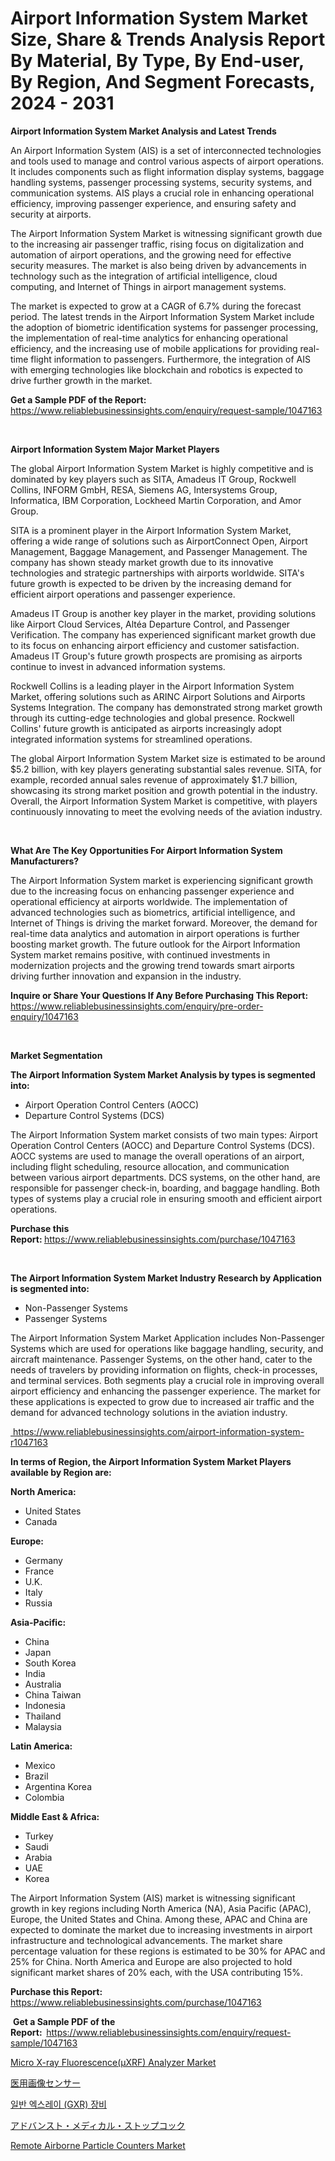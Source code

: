 <p><h1>Airport Information System Market Size, Share & Trends Analysis Report By Material, By Type, By End-user, By Region, And Segment Forecasts, 2024 - 2031</h1></p><p><strong>Airport Information System Market Analysis and Latest Trends</strong></p>
<p><p>An Airport Information System (AIS) is a set of interconnected technologies and tools used to manage and control various aspects of airport operations. It includes components such as flight information display systems, baggage handling systems, passenger processing systems, security systems, and communication systems. AIS plays a crucial role in enhancing operational efficiency, improving passenger experience, and ensuring safety and security at airports.</p><p>The Airport Information System Market is witnessing significant growth due to the increasing air passenger traffic, rising focus on digitalization and automation of airport operations, and the growing need for effective security measures. The market is also being driven by advancements in technology such as the integration of artificial intelligence, cloud computing, and Internet of Things in airport management systems.</p><p>The market is expected to grow at a CAGR of 6.7% during the forecast period. The latest trends in the Airport Information System Market include the adoption of biometric identification systems for passenger processing, the implementation of real-time analytics for enhancing operational efficiency, and the increasing use of mobile applications for providing real-time flight information to passengers. Furthermore, the integration of AIS with emerging technologies like blockchain and robotics is expected to drive further growth in the market.</p></p>
<p><strong>Get a Sample PDF of the Report:&nbsp;</strong> <a href="https://www.reliablebusinessinsights.com/enquiry/request-sample/1047163">https://www.reliablebusinessinsights.com/enquiry/request-sample/1047163</a></p>
<p>&nbsp;</p>
<p><strong>Airport Information System Major Market Players</strong></p>
<p><p>The global Airport Information System Market is highly competitive and is dominated by key players such as SITA, Amadeus IT Group, Rockwell Collins, INFORM GmbH, RESA, Siemens AG, Intersystems Group, Informatica, IBM Corporation, Lockheed Martin Corporation, and Amor Group.</p><p>SITA is a prominent player in the Airport Information System Market, offering a wide range of solutions such as AirportConnect Open, Airport Management, Baggage Management, and Passenger Management. The company has shown steady market growth due to its innovative technologies and strategic partnerships with airports worldwide. SITA's future growth is expected to be driven by the increasing demand for efficient airport operations and passenger experience.</p><p>Amadeus IT Group is another key player in the market, providing solutions like Airport Cloud Services, Altéa Departure Control, and Passenger Verification. The company has experienced significant market growth due to its focus on enhancing airport efficiency and customer satisfaction. Amadeus IT Group's future growth prospects are promising as airports continue to invest in advanced information systems.</p><p>Rockwell Collins is a leading player in the Airport Information System Market, offering solutions such as ARINC Airport Solutions and Airports Systems Integration. The company has demonstrated strong market growth through its cutting-edge technologies and global presence. Rockwell Collins' future growth is anticipated as airports increasingly adopt integrated information systems for streamlined operations.</p><p>The global Airport Information System Market size is estimated to be around $5.2 billion, with key players generating substantial sales revenue. SITA, for example, recorded annual sales revenue of approximately $1.7 billion, showcasing its strong market position and growth potential in the industry. Overall, the Airport Information System Market is competitive, with players continuously innovating to meet the evolving needs of the aviation industry.</p></p>
<p>&nbsp;</p>
<p><strong>What Are The Key Opportunities For Airport Information System Manufacturers?</strong></p>
<p><p>The Airport Information System market is experiencing significant growth due to the increasing focus on enhancing passenger experience and operational efficiency at airports worldwide. The implementation of advanced technologies such as biometrics, artificial intelligence, and Internet of Things is driving the market forward. Moreover, the demand for real-time data analytics and automation in airport operations is further boosting market growth. The future outlook for the Airport Information System market remains positive, with continued investments in modernization projects and the growing trend towards smart airports driving further innovation and expansion in the industry.</p></p>
<p><strong>Inquire or Share Your Questions If Any Before Purchasing This Report:</strong> <a href="https://www.reliablebusinessinsights.com/enquiry/pre-order-enquiry/1047163">https://www.reliablebusinessinsights.com/enquiry/pre-order-enquiry/1047163</a></p>
<p>&nbsp;</p>
<p><strong>Market Segmentation</strong></p>
<p><strong>The Airport Information System Market Analysis by types is segmented into:</strong></p>
<p><ul><li>Airport Operation Control Centers (AOCC)</li><li>Departure Control Systems (DCS)</li></ul></p>
<p><p>The Airport Information System market consists of two main types: Airport Operation Control Centers (AOCC) and Departure Control Systems (DCS). AOCC systems are used to manage the overall operations of an airport, including flight scheduling, resource allocation, and communication between various airport departments. DCS systems, on the other hand, are responsible for passenger check-in, boarding, and baggage handling. Both types of systems play a crucial role in ensuring smooth and efficient airport operations.</p></p>
<p><strong>Purchase this Report:&nbsp;</strong><a href="https://www.reliablebusinessinsights.com/purchase/1047163">https://www.reliablebusinessinsights.com/purchase/1047163</a></p>
<p>&nbsp;</p>
<p><strong>The Airport Information System Market Industry Research by Application is segmented into:</strong></p>
<p><ul><li>Non-Passenger Systems</li><li>Passenger Systems</li></ul></p>
<p><p>The Airport Information System Market Application includes Non-Passenger Systems which are used for operations like baggage handling, security, and aircraft maintenance. Passenger Systems, on the other hand, cater to the needs of travelers by providing information on flights, check-in processes, and terminal services. Both segments play a crucial role in improving overall airport efficiency and enhancing the passenger experience. The market for these applications is expected to grow due to increased air traffic and the demand for advanced technology solutions in the aviation industry.</p></p>
<p><a href="https://www.reliablebusinessinsights.com/airport-information-system-r1047163">&nbsp;https://www.reliablebusinessinsights.com/airport-information-system-r1047163</a></p>
<p><strong>In terms of Region, the Airport Information System Market Players available by Region are:</strong></p>
<p>
    <p> <strong> North America: </strong>
        <ul>
            <li>United States</li>
            <li>Canada</li>
        </ul>
        </p> 
    <p> <strong> Europe: </strong>
        <ul>
            <li>Germany</li>
            <li>France</li>
            <li>U.K.</li>
            <li>Italy</li>
            <li>Russia</li>
        </ul>
        </p> 
    <p> <strong> Asia-Pacific: </strong>
        <ul>
            <li>China</li>
            <li>Japan</li>
            <li>South Korea</li>
            <li>India</li>
            <li>Australia</li>
            <li>China Taiwan</li>
            <li>Indonesia</li>
            <li>Thailand</li>
            <li>Malaysia</li>
        </ul>
        </p> 
    <p> <strong> Latin America: </strong>
        <ul>
            <li>Mexico</li>
            <li>Brazil</li>
            <li>Argentina Korea</li>
            <li>Colombia</li>
        </ul>
        </p> 
    <p> <strong> Middle East & Africa: </strong>
        <ul>
            <li>Turkey</li>
            <li>Saudi</li>
            <li>Arabia</li>
            <li>UAE</li>
            <li>Korea</li>
        </ul>
    </p>
    </p>
<p><p>The Airport Information System (AIS) market is witnessing significant growth in key regions including North America (NA), Asia Pacific (APAC), Europe, the United States and China. Among these, APAC and China are expected to dominate the market due to increasing investments in airport infrastructure and technological advancements. The market share percentage valuation for these regions is estimated to be 30% for APAC and 25% for China. North America and Europe are also projected to hold significant market shares of 20% each, with the USA contributing 15%.</p></p>
<p><strong>Purchase this Report: </strong><a href="https://www.reliablebusinessinsights.com/purchase/1047163">https://www.reliablebusinessinsights.com/purchase/1047163</a></p>
<p>&nbsp;<strong>Get a Sample PDF of the Report:&nbsp;&nbsp;</strong><a href="https://www.reliablebusinessinsights.com/enquiry/request-sample/1047163">https://www.reliablebusinessinsights.com/enquiry/request-sample/1047163</a></p>
<p><strong></strong></p>
<p><p><a href="https://github.com/brenzgnarento/Market-Research-Report-List-2/blob/main/micro-x-ray-fluorescencemxrf-analyzer-market.md">Micro X-ray Fluorescence(μXRF) Analyzer Market</a></p><p><a href="https://medium.com/@estasprer20231/%E5%8C%BB%E7%99%82%E7%94%BB%E5%83%8F%E3%82%BB%E3%83%B3%E3%82%B5%E3%83%BC%E5%B8%82%E5%A0%B4%E5%88%86%E6%9E%90-%E3%81%9D%E3%81%AE%E5%B9%B4%E9%96%93%E6%88%90%E9%95%B7%E7%8E%87-%E5%B8%82%E5%A0%B4%E3%82%BB%E3%82%B0%E3%83%A1%E3%83%B3%E3%83%86%E3%83%BC%E3%82%B7%E3%83%A7%E3%83%B3-%E3%81%8A%E3%82%88%E3%81%B3%E3%82%B0%E3%83%AD%E3%83%BC%E3%83%90%E3%83%AB%E7%94%A3%E6%A5%AD%E6%A6%82%E8%A6%81-4448f4b52450">医用画像センサー</a></p><p><a href="https://medium.com/@boydsmitham726/%EC%9D%BC%EB%B0%98-x-%EC%84%A0-gxr-%EC%9E%A5%EB%B9%84-%EC%8B%9C%EC%9E%A5-%EB%B6%84%EC%84%9D-%EA%B8%80%EB%A1%9C%EB%B2%8C-%EC%82%B0%EC%97%85-%EC%A0%84%EB%A7%9D%EA%B3%BC-%EC%98%88%EC%B8%A1-2024%EB%85%84%EB%B6%80%ED%84%B0-2031%EB%85%84-65695c7f8631">일반 엑스레이 (GXR) 장비</a></p><p><a href="https://github.com/DudleyFerry/Market-Research-Report-List-1/blob/main/715395391695.md">アドバンスト・メディカル・ストップコック</a></p><p><a href="https://github.com/jerrycopelandthomaswsqd8q/Market-Research-Report-List-2/blob/main/remote-airborne-particle-counters-market.md">Remote Airborne Particle Counters Market</a></p></p>